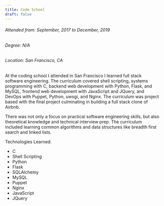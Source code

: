 ```yaml
---
title: Code School
draft: false
---
```


###### Attended from: September, 2017 to December, 2019

###### Degree: N/A

###### Location: San Francisco, CA

At the coding school I attended in San Francisco I learned full stack software engineering. The curriculum covered shell
scripting, systems programming with C, backend web development with Python, Flask, and MySQL, frontend web development
with JavaScript and JQuery, and DevOps with Puppet, Python, uwsgi, and Nginx. The curriculum was project based with the
final project culminating in building a full stack clone of Airbnb.

There was not only a focus on practical software engineering skills, but also theoretical knowledge and technical
interview prep. The curriculum included learning common algorithms and data structures like breadth first search and
linked lists.

Technologies Learned:

- C
- Shell Scripting
- Python
- Flask
- SQLAlchemy
- MySQL
- Puppet
- Nginx
- JavaScript
- JQuery
